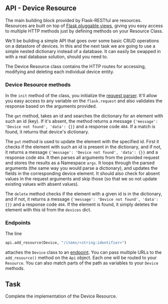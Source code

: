 ## API - Device Resource

The main building block provided by Flask-RESTful are resources. 
Resources are built on top of [Flask pluggable views](http://flask.pocoo.org/docs/views/), giving you easy access to 
multiple HTTP methods just by defining methods on your Resource Class.

We'll be building a simple API that goes over some basic CRUD operations on a datastore of devices. In this and the next task we are going
to use a simple nested dictionary instead of a database. It can easily be swapped in with a real database solution, should you need to. 

The Device Resource class contains the HTTP routes for accessing, modifying and deleting each individual device entity. 

### Device Resource methods

In the `init` method of the class, you initialize the [request parser](https://flask-restful.readthedocs.io/en/latest/api.html#module-reqparse). 
It'll allow you easy access to any variable on 
the `flask.request` and also validates the response based on the arguments provided.

The `get` method, takes an id and searches the dictionary for an element with such an id (key).
If it's absent, the method returns a message `{'message': 'Device not found', 'data': {}}` and a response code `404`.
If a match is found, it returns that device's dictionary.

The `put` method is used to update the element with the specified id.
First it checks if the element with such an id is present in the dictionary, and if not, it returns
a message `{'message': 'Device not found', 'data': {}}` and a response code `404`.
It then parses all arguments from the provided request and stores the results as a Namespace `args`.
It loops through the parsed arguments (the same way you would parse a dictionary), 
and updates the fields in the corresponding device element.
It should also check for absent values in the request arguments and skip those (so that we so not update 
existing values with absent values).

The `delete` method checks if the element with a given id is in the dictionary, and if not, it returns
a message `{'message': 'Device not found', 'data': {}}` and a response code `404`.
If the element is found, it simply deletes the element with this id from the `devices` dict.

### Endpoints

The line

```python
api.add_resource(Device, "/items/<string:identifier>")
```

attaches the `Device` class to an [endpoint](https://flask-restful.readthedocs.io/en/latest/quickstart.html?highlight=endpoints#endpoints).
You can pass multiple URLs to the `add_resource()` method on the `Api` object. Each one will be routed to your `Resource`.
You can also match parts of the path as variables to your `Device` methods.

## Task

Complete the implementation of the Device Resource.
